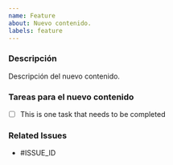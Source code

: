 ```yaml
---
name: Feature
about: Nuevo contenido.
labels: feature
---
```


### Descripción

Descripción del nuevo contenido.

### Tareas para el nuevo contenido

- [ ] This is one task that needs to be completed

### Related Issues

- #ISSUE_ID
